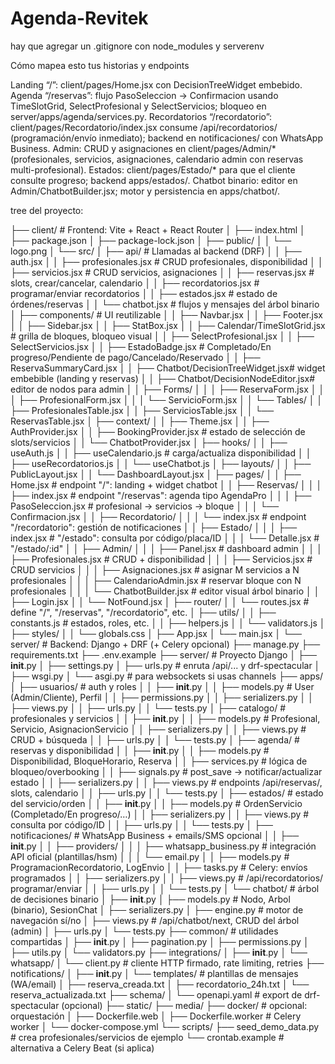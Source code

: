 ﻿# Agenda-Revitek

hay que agregar un .gitignore con node_modules y serverenv

Cómo mapea esto tus historias y endpoints

Landing “/”: client/pages/Home.jsx con DecisionTreeWidget embebido.
Agenda “/reservas”: flujo PasoSeleccion → Confirmacion usando TimeSlotGrid, SelectProfesional y SelectServicios; bloqueo en server/apps/agenda/services.py.
Recordatorios “/recordatorio”: client/pages/Recordatorio/index.jsx consume /api/recordatorios/ (programación/envío inmediato); backend en notificaciones/ con WhatsApp Business.
Admin: CRUD y asignaciones en client/pages/Admin/* (profesionales, servicios, asignaciones, calendario admin con reservas multi-profesional).
Estados: client/pages/Estado/* para que el cliente consulte progreso; backend apps/estados/.
Chatbot binario: editor en Admin/ChatbotBuilder.jsx; motor y persistencia en apps/chatbot/.

tree del proyecto:

├── client/                                  # Frontend: Vite + React + React Router
│   ├── index.html
│   ├── package.json
│   ├── package-lock.json
│   ├── public/
│   │   └── logo.png
│   └── src/
│       ├── api/                              # Llamadas al backend (DRF)
│       │   ├── auth.jsx
│       │   ├── profesionales.jsx             # CRUD profesionales, disponibilidad
│       │   ├── servicios.jsx                 # CRUD servicios, asignaciones
│       │   ├── reservas.jsx                  # slots, crear/cancelar, calendario
│       │   ├── recordatorios.jsx             # programar/enviar recordatorios
│       │   ├── estados.jsx                   # estado de órdenes/reservas
│       │   └── chatbot.jsx                   # flujos y mensajes del árbol binario
│       ├── components/                       # UI reutilizable
│       │   ├── Navbar.jsx
│       │   ├── Footer.jsx
│       │   ├── Sidebar.jsx
│       │   ├── StatBox.jsx
│       │   ├── Calendar/TimeSlotGrid.jsx     # grilla de bloques, bloqueo visual
│       │   ├── SelectProfesional.jsx
│       │   ├── SelectServicios.jsx
│       │   ├── EstadoBadge.jsx               # Completado/En progreso/Pendiente de pago/Cancelado/Reservado
│       │   ├── ReservaSummaryCard.jsx
│       │   ├── Chatbot/DecisionTreeWidget.jsx# widget embebible (landing y reservas)
│       │   ├── Chatbot/DecisionNodeEditor.jsx# editor de nodos para admin
│       │   ├── Forms/
│       │   │   ├── ReservaForm.jsx
│       │   │   ├── ProfesionalForm.jsx
│       │   │   └── ServicioForm.jsx
│       │   └── Tables/
│       │       ├── ProfesionalesTable.jsx
│       │       ├── ServiciosTable.jsx
│       │       └── ReservasTable.jsx
│       ├── context/
│       │   ├── Theme.jsx
│       │   ├── AuthProvider.jsx
│       │   ├── BookingProvider.jsx           # estado de selección de slots/servicios
│       │   └── ChatbotProvider.jsx
│       ├── hooks/
│       │   ├── useAuth.js
│       │   ├── useCalendario.js              # carga/actualiza disponibilidad
│       │   ├── useRecordatorios.js
│       │   └── useChatbot.js
│       ├── layouts/
│       │   ├── PublicLayout.jsx
│       │   └── DashboardLayout.jsx
│       ├── pages/
│       │   ├── Home.jsx                      # endpoint "/": landing + widget chatbot
│       │   ├── Reservas/
│       │   │   ├── index.jsx                 # endpoint "/reservas": agenda tipo AgendaPro
│       │   │   ├── PasoSeleccion.jsx         # profesional → servicios → bloque
│       │   │   └── Confirmacion.jsx
│       │   ├── Recordatorio/
│       │   │   └── index.jsx                 # endpoint "/recordatorio": gestión de notificaciones
│       │   ├── Estado/
│       │   │   ├── index.jsx                 # "/estado": consulta por código/placa/ID
│       │   │   └── Detalle.jsx               # "/estado/:id"
│       │   ├── Admin/
│       │   │   ├── Panel.jsx                 # dashboard admin
│       │   │   ├── Profesionales.jsx         # CRUD + disponibilidad
│       │   │   ├── Servicios.jsx             # CRUD servicios
│       │   │   ├── Asignaciones.jsx          # asignar M servicios a N profesionales
│       │   │   ├── CalendarioAdmin.jsx       # reservar bloque con N profesionales
│       │   │   └── ChatbotBuilder.jsx        # editor visual árbol binario
│       │   ├── Login.jsx
│       │   └── NotFound.jsx
│       ├── router/
│       │   └── routes.jsx                    # define "/", "/reservas", "/recordatorio", etc.
│       ├── utils/
│       │   ├── constants.js                  # estados, roles, etc.
│       │   ├── helpers.js
│       │   └── validators.js
│       ├── styles/
│       │   └── globals.css
│       ├── App.jsx
│       └── main.jsx
│
└── server/                                  # Backend: Django + DRF (+ Celery opcional)
    ├── manage.py
    ├── requirements.txt
    ├── .env.example
    ├── server/                               # Proyecto Django
    │   ├── __init__.py
    │   ├── settings.py
    │   ├── urls.py                           # enruta /api/... y drf-spectacular
    │   ├── wsgi.py
    │   └── asgi.py                           # para websockets si usas channels
    ├── apps/
    │   ├── usuarios/                         # auth y roles
    │   │   ├── __init__.py
    │   │   ├── models.py                     # User (Admin/Cliente), Perfil
    │   │   ├── permissions.py
    │   │   ├── serializers.py
    │   │   ├── views.py
    │   │   ├── urls.py
    │   │   └── tests.py
    │   ├── catalogo/                         # profesionales y servicios
    │   │   ├── __init__.py
    │   │   ├── models.py                     # Profesional, Servicio, AsignacionServicio
    │   │   ├── serializers.py
    │   │   ├── views.py                      # CRUD + búsqueda
    │   │   ├── urls.py
    │   │   └── tests.py
    │   ├── agenda/                           # reservas y disponibilidad
    │   │   ├── __init__.py
    │   │   ├── models.py                     # Disponibilidad, BloqueHorario, Reserva
    │   │   ├── services.py                   # lógica de bloqueo/overbooking
    │   │   ├── signals.py                    # post_save → notificar/actualizar estado
    │   │   ├── serializers.py
    │   │   ├── views.py                      # endpoints /api/reservas/, slots, calendario
    │   │   ├── urls.py
    │   │   └── tests.py
    │   ├── estados/                          # estado del servicio/orden
    │   │   ├── __init__.py
    │   │   ├── models.py                     # OrdenServicio (Completado/En progreso/…)
    │   │   ├── serializers.py
    │   │   ├── views.py                      # consulta por código/ID
    │   │   ├── urls.py
    │   │   └── tests.py
    │   ├── notificaciones/                   # WhatsApp Business + emails/SMS opcional
    │   │   ├── __init__.py
    │   │   ├── providers/
    │   │   │   ├── whatsapp_business.py      # integración API oficial (plantillas/hsm)
    │   │   │   └── email.py
    │   │   ├── models.py                     # ProgramacionRecordatorio, LogEnvio
    │   │   ├── tasks.py                      # Celery: envíos programados
    │   │   ├── serializers.py
    │   │   ├── views.py                      # /api/recordatorios/ programar/enviar
    │   │   ├── urls.py
    │   │   └── tests.py
    │   └── chatbot/                          # árbol de decisiones binario
    │       ├── __init__.py
    │       ├── models.py                     # Nodo, Arbol (binario), SesionChat
    │       ├── serializers.py
    │       ├── engine.py                     # motor de navegación sí/no
    │       ├── views.py                      # /api/chatbot/next, CRUD del árbol (admin)
    │       ├── urls.py
    │       └── tests.py
    ├── common/                               # utilidades compartidas
    │   ├── __init__.py
    │   ├── pagination.py
    │   ├── permissions.py
    │   ├── utils.py
    │   └── validators.py
    ├── integrations/
    │   ├── __init__.py
    │   └── whatsapp/
    │       └── client.py                     # cliente HTTP firmado, rate limiting, retries
    ├── notifications/
    │   ├── __init__.py
    │   └── templates/                        # plantillas de mensajes (WA/email)
    │       ├── reserva_creada.txt
    │       ├── recordatorio_24h.txt
    │       └── reserva_actualizada.txt
    ├── schema/
    │   └── openapi.yaml                      # export de drf-spectacular (opcional)
    ├── static/
    ├── media/
    ├── docker/                               # opcional: orquestación
    │   ├── Dockerfile.web
    │   ├── Dockerfile.worker                 # Celery worker
    │   └── docker-compose.yml
    └── scripts/
        ├── seed_demo_data.py                 # crea profesionales/servicios de ejemplo
        └── crontab.example                   # alternativa a Celery Beat (si aplica)

